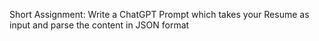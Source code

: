 Short Assignment: Write a ChatGPT Prompt which takes your Resume as input and parse the content in JSON format